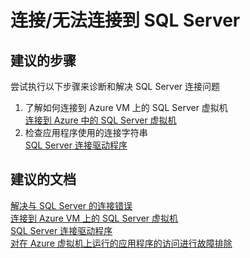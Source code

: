  <properties
    pageTitle="connectivity/cannot connect to a SQL Server"
    description="连接/无法连接到 SQL Server"
    service="microsoft.compute"
    resource="virtualmachines"
    authors="ramakoni1"
    displayOrder=""
    selfHelpType="generic"
    supportTopicIds="32511133"
    resourceTags="windowsSQL"
    productPesIds="14745"
    cloudEnvironments="public"
/>


# <a name="connectivitycannot-connect-to-a-sql-server"></a>连接/无法连接到 SQL Server

## <a name="recommended-steps"></a>**建议的步骤**
尝试执行以下步骤来诊断和解决 SQL Server 连接问题

1. 了解如何连接到 Azure VM 上的 SQL Server 虚拟机<br>
[连接到 Azure 中的 SQL Server 虚拟机](https://docs.azure.cn/zh-cn/virtual-machines/windows/sql/virtual-machines-windows-sql-connect)
2. 检查应用程序使用的连接字符串<br>
[SQL Server 连接驱动程序](https://msdn.microsoft.com/library/mt654049.aspx)

## <a name="recommended-documents"></a>**建议的文档**
[解决与 SQL Server 的连接错误](https://support.microsoft.com/help/4009936/solving-connectivity-errors-to-sql-server)<br>
[连接到 Azure VM 上的 SQL Server 虚拟机](https://docs.azure.cn/zh-cn/virtual-machines/windows/sql/virtual-machines-windows-sql-connect)<br>
[SQL Server 连接驱动程序](https://msdn.microsoft.com/library/mt654049.aspx)<br>
[对在 Azure 虚拟机上运行的应用程序的访问进行故障排除](https://docs.azure.cn/zh-cn/virtual-machines/linux/troubleshoot-app-connection)


